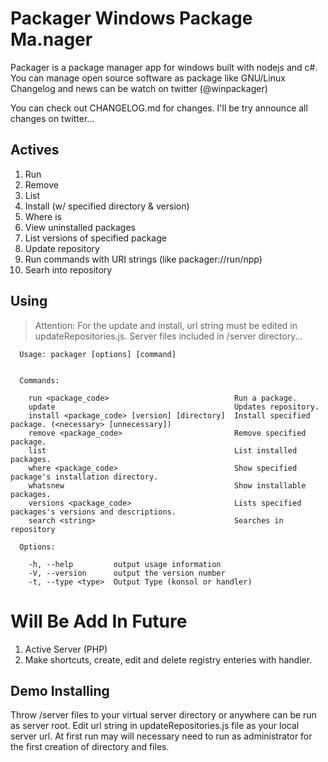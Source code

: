 Packager Windows Package Ma.nager
=================================

Packager is a package manager app for windows built with nodejs and c#. You can manage open source software as package like GNU/Linux
Changelog and news can be watch on twitter (@winpackager)

You can check out CHANGELOG.md for changes. I'll be try announce all changes on twitter...

Actives
-------
1. Run
2. Remove
3. List
5. Install (w/ specified directory & version)
6. Where is
7. View uninstalled packages
8. List versions of specified package
9. Update repository
10. Run commands with URI strings (like packager://run/npp)
11. Searh into repository

Using
-----
>Attention: For the update and install, url string must be edited in updateRepositories.js. Server files included in /server directory...


```
  Usage: packager [options] [command]


  Commands:

    run <package_code>                            Run a package.
    update                                        Updates repository.
    install <package_code> [version] [directory]  Install specified package. (<necessary> [unnecessary])
    remove <package_code>                         Remove specified package.
    list                                          List installed packages.
    where <package_code>                          Show specified package's installation directory.
    whatsnew                                      Show installable packages.
    versions <package_code>                       Lists specified packages's versions and descriptions.
    search <string>                               Searches in repository

  Options:

    -h, --help         output usage information
    -V, --version      output the version number
    -t, --type <type>  Output Type (konsol or handler)                                
```

Will Be Add In Future
=====================
1. Active Server (PHP)
2. Make shortcuts, create, edit and delete registry enteries with handler.

Demo Installing
---------------
Throw /server files to your virtual server directory or anywhere can be run as server root. Edit url string in updateRepositories.js file as your local server url. At first run may will necessary need to run as administrator for the first creation of directory and files.
